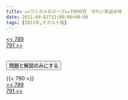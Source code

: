 ```yaml
---
title: ★★ウミガメのスープ★★790杯目　冷たい蒸留水味
date: 2011-09-01T12:00:00+09:00
tags: [2011年,オカルト板]
---
```

<div class="th_left"><a href="../789"><< 789</a></div>
<div class="th_right"><a href="../791">791 >></a></div>
<br><br>
<script src="../../js/cupsoup.js"></script>
<form>
<input type="button" value="問題と解説のみにする" onClick="toggleCupsoup()">
</form>
{{< 790 >}}
<div class="th_left"><a href="../789"><< 789</a></div>
<div class="th_right"><a href="../791">791 >></a></div>